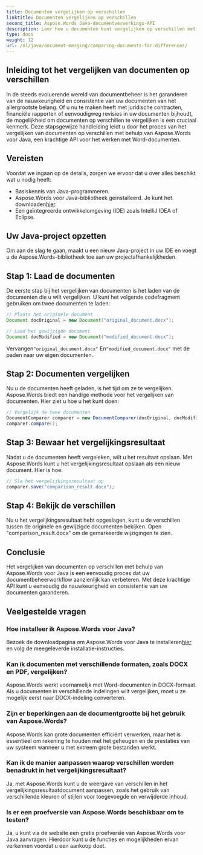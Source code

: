 ```yaml
---
title: Documenten vergelijken op verschillen
linktitle: Documenten vergelijken op verschillen
second_title: Aspose.Words Java-documentverwerkings-API
description: Leer hoe u documenten kunt vergelijken op verschillen met behulp van Aspose.Words in Java. Onze stap-voor-stap handleiding zorgt voor accuraat documentbeheer.
type: docs
weight: 12
url: /nl/java/document-merging/comparing-documents-for-differences/
---
```


## Inleiding tot het vergelijken van documenten op verschillen

In de steeds evoluerende wereld van documentbeheer is het garanderen van de nauwkeurigheid en consistentie van uw documenten van het allergrootste belang. Of u nu te maken heeft met juridische contracten, financiële rapporten of eenvoudigweg revisies in uw documenten bijhoudt, de mogelijkheid om documenten op verschillen te vergelijken is een cruciaal kenmerk. Deze stapsgewijze handleiding leidt u door het proces van het vergelijken van documenten op verschillen met behulp van Aspose.Words voor Java, een krachtige API voor het werken met Word-documenten.

## Vereisten

Voordat we ingaan op de details, zorgen we ervoor dat u over alles beschikt wat u nodig heeft:

- Basiskennis van Java-programmeren.
-  Aspose.Words voor Java-bibliotheek geïnstalleerd. Je kunt het downloaden[hier](https://releases.aspose.com/words/java/).
- Een geïntegreerde ontwikkelomgeving (IDE) zoals IntelliJ IDEA of Eclipse.

## Uw Java-project opzetten

Om aan de slag te gaan, maakt u een nieuw Java-project in uw IDE en voegt u de Aspose.Words-bibliotheek toe aan uw projectafhankelijkheden.

## Stap 1: Laad de documenten

De eerste stap bij het vergelijken van documenten is het laden van de documenten die u wilt vergelijken. U kunt het volgende codefragment gebruiken om twee documenten te laden:

```java
// Plaats het originele document
Document docOriginal = new Document("original_document.docx");

// Laad het gewijzigde document
Document docModified = new Document("modified_document.docx");
```

 Vervangen`"original_document.docx"` En`"modified_document.docx"` met de paden naar uw eigen documenten.

## Stap 2: Documenten vergelijken

Nu u de documenten heeft geladen, is het tijd om ze te vergelijken. Aspose.Words biedt een handige methode voor het vergelijken van documenten. Hier ziet u hoe u het kunt doen:

```java
// Vergelijk de twee documenten
DocumentComparer comparer = new DocumentComparer(docOriginal, docModified);
comparer.compare();
```

## Stap 3: Bewaar het vergelijkingsresultaat

Nadat u de documenten heeft vergeleken, wilt u het resultaat opslaan. Met Aspose.Words kunt u het vergelijkingsresultaat opslaan als een nieuw document. Hier is hoe:

```java
// Sla het vergelijkingsresultaat op
comparer.save("comparison_result.docx");
```

## Stap 4: Bekijk de verschillen

Nu u het vergelijkingsresultaat hebt opgeslagen, kunt u de verschillen tussen de originele en gewijzigde documenten bekijken. Open "comparison_result.docx" om de gemarkeerde wijzigingen te zien.

## Conclusie

Het vergelijken van documenten op verschillen met behulp van Aspose.Words voor Java is een eenvoudig proces dat uw documentbeheerworkflow aanzienlijk kan verbeteren. Met deze krachtige API kunt u eenvoudig de nauwkeurigheid en consistentie van uw documenten garanderen.

## Veelgestelde vragen

### Hoe installeer ik Aspose.Words voor Java?

 Bezoek de downloadpagina om Aspose.Words voor Java te installeren[hier](https://releases.aspose.com/words/java/) en volg de meegeleverde installatie-instructies.

### Kan ik documenten met verschillende formaten, zoals DOCX en PDF, vergelijken?

Aspose.Words werkt voornamelijk met Word-documenten in DOCX-formaat. Als u documenten in verschillende indelingen wilt vergelijken, moet u ze mogelijk eerst naar DOCX-indeling converteren.

### Zijn er beperkingen aan de documentgrootte bij het gebruik van Aspose.Words?

Aspose.Words kan grote documenten efficiënt verwerken, maar het is essentieel om rekening te houden met het geheugen en de prestaties van uw systeem wanneer u met extreem grote bestanden werkt.

### Kan ik de manier aanpassen waarop verschillen worden benadrukt in het vergelijkingsresultaat?

Ja, met Aspose.Words kunt u de weergave van verschillen in het vergelijkingsresultaatdocument aanpassen, zoals het gebruik van verschillende kleuren of stijlen voor toegevoegde en verwijderde inhoud.

### Is er een proefversie van Aspose.Words beschikbaar om te testen?

Ja, u kunt via de website een gratis proefversie van Aspose.Words voor Java aanvragen. Hierdoor kunt u de functies en mogelijkheden ervan verkennen voordat u een aankoop doet.